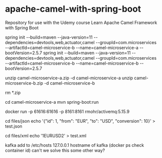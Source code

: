 # apache-camel-with-spring-boot

Repository for use with the Udemy course Learn Apache Camel Framework with Spring Boot

spring init --build=maven --java-version=11 --dependencies=devtools,web,actuator,camel --groupId=com.microservices --artifactId=camel-microservice-b --name=camel-microservice-a --bootVersion=2.5.7
spring init --build=maven --java-version=11 --dependencies=devtools,web,actuator,camel --groupId=com.microservices --artifactId=camel-microservice-b --name=camel-microservice-b --bootVersion=2.5.7

unzip camel-microservice-a.zip -d camel-microservice-a
unzip camel-microservice-b.zip -d camel-microservice-b

rm \*.zip

cd camel-microservice-a
mvn spring-boot:run

docker run -p 61616:61616 -p 8161:8161 rmohr/activemq:5.15.9

cd files/json
echo '{"id": 1, "from": "EUR", "to": "USD", "conversion": 10}' > test.json

cd files/xml
echo '<xml><id>1</id><from>EUR</from><to>USD</to><conversion>2</conversion></xml>' > test.xml

kafka
add to /etc/hosts
127.0.0.1 hostname of kafka (docker ps check container id)
can't we solve this some other way?
